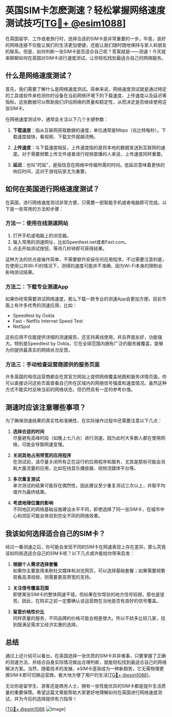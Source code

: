 # 英国SIM卡怎麽測速？轻松掌握网络速度测试技巧[[TG💪+ @esim1088](https://t.me/s/esim1088)]

在英国留学、工作或者旅行时，选择合适的SIM卡是非常重要的一步。毕竟，良好的网络连接不仅能让我们的生活更加便捷，还能让我们随时随地保持与家人和朋友的联系。但是，如何判断一张SIM卡是否适合自己呢？答案就是——测速！今天就来聊聊如何在英国对SIM卡进行速度测试，让你轻松找到最适合自己的网络服务。

## 什么是网络速度测试？

首先，我们需要了解什么是网络速度测试。简单来说，网络速度测试就是通过特定的工具或软件来检测你的设备在当前网络环境下的下载速度、上传速度以及延迟等指标。这些数据可以帮助我们评估网络的质量和稳定性，从而决定是否继续使用这张SIM卡。

在网络速度测试中，通常会关注以下几个关键参数：

1. **下载速度**：指从互联网获取数据的速度，单位通常是Mbps（兆比特每秒）。下载速度越快，看视频、下载文件就越流畅。
   
2. **上传速度**：与下载速度相反，上传速度指的是将本地的数据发送到互联网的速度。对于需要频繁上传文件或者进行视频直播的人来说，上传速度同样重要。
   
3. **延迟**：也叫“时延”，是指信息在网络中传输所需的时间。低延迟意味着更快的响应时间，这对于游戏玩家尤为重要。

## 如何在英国进行网络速度测试？

在英国，进行网络速度测试非常方便，只需要一部智能手机或者电脑即可完成。以下是一些常用的方法和步骤：

### 方法一：使用在线测速网站

1. 打开手机或电脑上的浏览器。
2. 输入常用的测速网址，比如Speedtest.net或者Fast.com。
3. 点击开始测试按钮，等待几秒钟即可获得结果。

这种方法的优点是操作简单，不需要额外安装任何应用程序。不过需要注意的是，在使用公共Wi-Fi的情况下，测得的速度可能并不准确，因为Wi-Fi本身的限制会影响测试结果。

### 方法二：下载专业测速App

如果你经常需要测试网络速度，那么下载一款专业的测速App会更加方便。目前市面上有许多优秀的测速应用，比如：

- Speedtest by Ookla
- Fast - Netflix Internet Speed Test
- NetSpot

这些应用不仅能提供详细的测速报告，还支持离线使用，并且界面友好，功能强大。特别是Speedtest by Ookla，它在全球范围内拥有广泛的服务器覆盖，能够为你提供最真实的网络状况反馈。

### 方法三：手动检查运营商提供的服务页面

许多英国的电信运营商都会在其官方网站上提供网络覆盖地图和服务详情页面。你可以直接访问这些页面查看自己所在区域内的网络信号强度和速度情况。虽然这种方式不能实时反映当前的网络状态，但仍然具有一定的参考价值。

## 测速时应该注意哪些事项？

为了确保测速结果的真实性和准确性，在实际操作过程中还需要注意以下几点：

1. **选择合适的时间**  
   尽量避免高峰时段（如晚上七八点）进行测速，因为此时大多数人都在使用网络，可能会导致网速变慢。

2. **关闭其他占用带宽的应用程序**  
   在测试前，请尽量关闭所有正在运行的应用程序和服务，尤其是那些可能会消耗大量流量的应用，比如在线音乐播放器、视频流媒体平台等。

3. **多次重复测试**  
   单次测试的结果可能存在偶然性，因此建议至少重复测试三次以上，并取平均值作为最终结果。

4. **考虑地理位置的影响**  
   不同地区的网络基础设施建设水平不同，即使选择了同一张SIM卡，在城市中心和郊区可能会体验到完全不同的网络效果。

## 我该如何选择适合自己的SIM卡？

经过一番测速之后，你可能会发现不同的SIM卡在网速表现上存在差异。那么究竟该如何挑选适合自己的SIM卡呢？以下几点或许能给你带来启发：

1. **根据个人需求选择套餐**  
   如果你主要是用来刷社交媒体和浏览网页，可以选择基础套餐；如果需要频繁观看高清视频，则需要更高带宽的支持。

2. **关注信号覆盖范围**  
   即使某张SIM卡的整体网速不错，但如果在你常驻的地方信号较弱，那也是徒劳。因此，在购买之前一定要确认该运营商在当地是否有良好的信号覆盖。

3. **留意价格性价比**  
   同样质量的服务，不同品牌的价格可能会相差很大。所以不妨多比较几家，找到既满足需求又经济实惠的选择。

## 总结

通过上述介绍可以看出，在英国选择一张优质的SIM卡并非难事，只要掌握了正确的测速方法，并结合自身实际情况做出合理判断，就能轻松找到最适合自己的网络解决方案。当然，随着技术的发展，eSIM卡逐渐成为一种新趋势，它无需物理更换SIM卡即可切换运营商，极大地方便了用户的生活[[TG💪+ @esim1088](https://t.me/s/esim1088)]。

无论你是留学生、游客还是商务人士，拥有一张性能优异的SIM卡都是提升生活质量的重要保障。希望这篇文章能帮助大家更好地理解如何在英国进行网络速度测试，并为今后的选择提供有力指导！

[[TG💪+ @esim1088](https://t.me/s/esim1088) ![Image](https://i.postimg.cc/4NQfJmqS/Snipaste-2025-05-13-00-14-12.png)]
